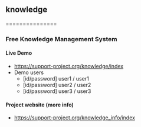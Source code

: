 ## knowledge

===============

### Free Knowledge Management System


#### Live Demo
- https://support-project.org/knowledge/index
- Demo users
   - [id/password] user1 / user1
   - [id/password] user2 / user2
   - [id/password] user3 / user3 


#### Project website (more info)
- https://support-project.org/knowledge_info/index






